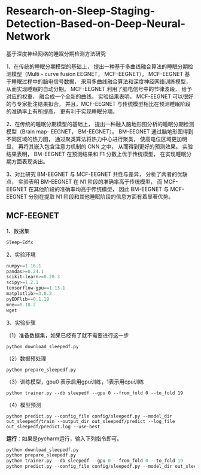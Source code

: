 # Research-on-Sleep-Staging-Detection-Based-on-Deep-Neural-Network
基于深度神经网络的睡眠分期检测方法研究

1、在传统的睡眠分期模型的基础上， 提出一种基于多曲线融合算法的睡眠分期检测模型（Multi - curve fusion EEGNET， MCF-EEGNET）。 MCF-EEGNET 基于睡眠过程中的脑电信号数据， 采用多曲线融合算法和深度神经网络训练模型， 从而实现睡眠的自动分期。 MCF-EEGNET 利用了脑电信号中的节律波段， 给予对应的权重， 融合成一个全新的曲线。 实验结果表明， MCF-EEGNET 可以很好的与专家批注结果拟合。 并且，MCF-EEGNET 与传统模型相比在预测睡眠阶段的准确率上有所提高， 更有利于实现睡眠分期。

2、在传统的睡眠分期模型的基础上， 提出一种融入脑地形图分析的睡眠分期检测模型（Brain map- EEGNET， BM-EEGNET）。 BM-EEGNET 通过脑地形图得到不同区域的热力图， 通过聚类算法将热力中心进行聚类， 使高电位区域更加明显， 再将其嵌入包含注意力机制的 CNN 之中， 从而得到更好的预测效果。 实验结果表明， BM-EEGNET 在预测结果和 F1 分数上优于传统模型， 在实现睡眠分期方面表现突出。  

3、对比研究 BM-EEGNET 与 MCF-EEGNET 共性与差异， 分析了两者的优缺点， 实验表明 BM-EEGNET 在 N1 阶段的准确率高于传统模型， 而 MCF-EEGNET 在其他阶段的准确率均高于传统模型， 因此 BM-EEGNET 与 MCF-EEGNET 分别在提取 N1 阶段和其他睡眠阶段的信息方面有着显著优势。  

## MCF-EEGNET

1、数据集

```txt
Sleep-Edfx
```

2、实验环境

```python
numpy>=1.16.1
pandas>=0.24.1
scikit-learn>=0.20.3
scipy>=1.2.1
tensorflow-gpu==1.13.1
matplotlib>=3.0.2
pyEDFlib==0.1.19
mne==0.18.2
wget
```

3、实验步骤

（1）准备数据集，如果已经有了就不需要进行这一步

`python download_sleepedf.py`

（2）数据预处理

`python prepare_sleepedf.py`

（3）训练模型，gpu0 表示启用gpu训练，1表示用cpu训练

`python trainer.py --db sleepedf --gpu 0 --from_fold 0 --to_fold 19`

（4）模型预测 

`python predict.py --config_file config/sleepedf.py --model_dir out_sleepedf/train --output_dir out_sleepedf/predict --log_file out_sleepedf/predict.log --use-best`

**运行**：如果是pycharm运行，输入下列指令即可。

```python
python download_sleepedf.py
python prepare_sleepedf.py
python trainer.py --db sleepedf --gpu 0 --from_fold 0 --to_fold 19
python predict.py --config_file config/sleepedf.py --model_dir out_sleepedf/train --output_dir out_sleepedf/predict --log_file out_sleepedf/predict.log --use-best
```

